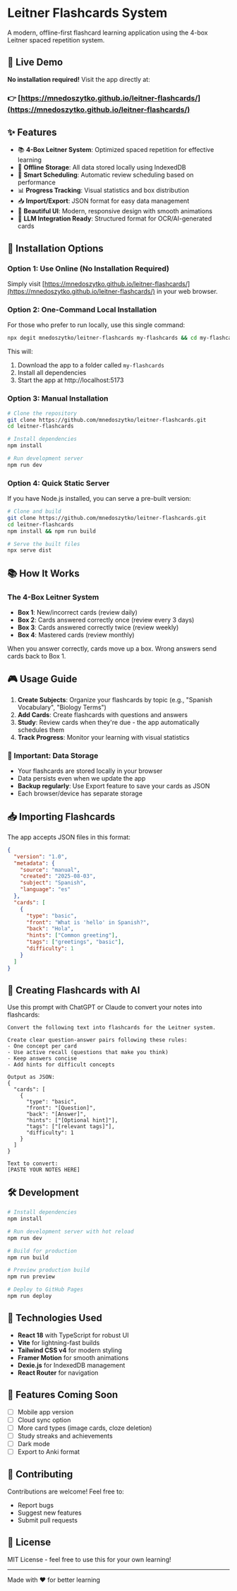 # Leitner Flashcards System

A modern, offline-first flashcard learning application using the 4-box Leitner spaced repetition system.

## 🚀 Live Demo

**No installation required!** Visit the app directly at:
### 👉 [https://mnedoszytko.github.io/leitner-flashcards/](https://mnedoszytko.github.io/leitner-flashcards/)

## ✨ Features

- 📚 **4-Box Leitner System**: Optimized spaced repetition for effective learning
- 💾 **Offline Storage**: All data stored locally using IndexedDB
- 🎯 **Smart Scheduling**: Automatic review scheduling based on performance
- 📊 **Progress Tracking**: Visual statistics and box distribution
- 📥 **Import/Export**: JSON format for easy data management
- 🎨 **Beautiful UI**: Modern, responsive design with smooth animations
- 🔄 **LLM Integration Ready**: Structured format for OCR/AI-generated cards

## 🎯 Installation Options

### Option 1: Use Online (No Installation Required)
Simply visit [https://mnedoszytko.github.io/leitner-flashcards/](https://mnedoszytko.github.io/leitner-flashcards/) in your web browser.

### Option 2: One-Command Local Installation
For those who prefer to run locally, use this single command:

```bash
npx degit mnedoszytko/leitner-flashcards my-flashcards && cd my-flashcards && npm install && npm run dev
```

This will:
1. Download the app to a folder called `my-flashcards`
2. Install all dependencies
3. Start the app at http://localhost:5173

### Option 3: Manual Installation
```bash
# Clone the repository
git clone https://github.com/mnedoszytko/leitner-flashcards.git
cd leitner-flashcards

# Install dependencies
npm install

# Run development server
npm run dev
```

### Option 4: Quick Static Server
If you have Node.js installed, you can serve a pre-built version:

```bash
# Clone and build
git clone https://github.com/mnedoszytko/leitner-flashcards.git
cd leitner-flashcards
npm install && npm run build

# Serve the built files
npx serve dist
```

## 📚 How It Works

### The 4-Box Leitner System

- **Box 1**: New/incorrect cards (review daily)
- **Box 2**: Cards answered correctly once (review every 3 days)  
- **Box 3**: Cards answered correctly twice (review weekly)
- **Box 4**: Mastered cards (review monthly)

When you answer correctly, cards move up a box. Wrong answers send cards back to Box 1.

## 🎮 Usage Guide

1. **Create Subjects**: Organize your flashcards by topic (e.g., "Spanish Vocabulary", "Biology Terms")
2. **Add Cards**: Create flashcards with questions and answers
3. **Study**: Review cards when they're due - the app automatically schedules them
4. **Track Progress**: Monitor your learning with visual statistics

### 💾 Important: Data Storage
- Your flashcards are stored locally in your browser
- Data persists even when we update the app
- **Backup regularly**: Use Export feature to save your cards as JSON
- Each browser/device has separate storage

## 📥 Importing Flashcards

The app accepts JSON files in this format:

```json
{
  "version": "1.0",
  "metadata": {
    "source": "manual",
    "created": "2025-08-03",
    "subject": "Spanish",
    "language": "es"
  },
  "cards": [
    {
      "type": "basic",
      "front": "What is 'hello' in Spanish?",
      "back": "Hola",
      "hints": ["Common greeting"],
      "tags": ["greetings", "basic"],
      "difficulty": 1
    }
  ]
}
```

## 🤖 Creating Flashcards with AI

Use this prompt with ChatGPT or Claude to convert your notes into flashcards:

```
Convert the following text into flashcards for the Leitner system.

Create clear question-answer pairs following these rules:
- One concept per card
- Use active recall (questions that make you think)
- Keep answers concise
- Add hints for difficult concepts

Output as JSON:
{
  "cards": [
    {
      "type": "basic",
      "front": "[Question]",
      "back": "[Answer]",
      "hints": ["[Optional hint]"],
      "tags": ["[relevant tags]"],
      "difficulty": 1
    }
  ]
}

Text to convert:
[PASTE YOUR NOTES HERE]
```

## 🛠️ Development

```bash
# Install dependencies
npm install

# Run development server with hot reload
npm run dev

# Build for production
npm run build

# Preview production build
npm run preview

# Deploy to GitHub Pages
npm run deploy
```

## 🧪 Technologies Used

- **React 18** with TypeScript for robust UI
- **Vite** for lightning-fast builds
- **Tailwind CSS v4** for modern styling
- **Framer Motion** for smooth animations
- **Dexie.js** for IndexedDB management
- **React Router** for navigation

## 📱 Features Coming Soon

- [ ] Mobile app version
- [ ] Cloud sync option
- [ ] More card types (image cards, cloze deletion)
- [ ] Study streaks and achievements
- [ ] Dark mode
- [ ] Export to Anki format

## 🤝 Contributing

Contributions are welcome! Feel free to:
- Report bugs
- Suggest new features
- Submit pull requests

## 📄 License

MIT License - feel free to use this for your own learning!

---

Made with ❤️ for better learning